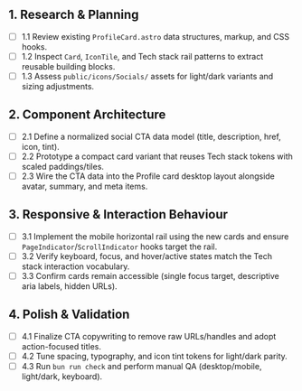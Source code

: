 ## 1. Research & Planning
- [ ] 1.1 Review existing `ProfileCard.astro` data structures, markup, and CSS hooks.
- [ ] 1.2 Inspect `Card`, `IconTile`, and Tech stack rail patterns to extract reusable building blocks.
- [ ] 1.3 Assess `public/icons/Socials/` assets for light/dark variants and sizing adjustments.

## 2. Component Architecture
- [ ] 2.1 Define a normalized social CTA data model (title, description, href, icon, tint).
- [ ] 2.2 Prototype a compact card variant that reuses Tech stack tokens with scaled paddings/tiles.
- [ ] 2.3 Wire the CTA data into the Profile card desktop layout alongside avatar, summary, and meta items.

## 3. Responsive & Interaction Behaviour
- [ ] 3.1 Implement the mobile horizontal rail using the new cards and ensure `PageIndicator`/`ScrollIndicator` hooks target the rail.
- [ ] 3.2 Verify keyboard, focus, and hover/active states match the Tech stack interaction vocabulary.
- [ ] 3.3 Confirm cards remain accessible (single focus target, descriptive aria labels, hidden URLs).

## 4. Polish & Validation
- [ ] 4.1 Finalize CTA copywriting to remove raw URLs/handles and adopt action-focused titles.
- [ ] 4.2 Tune spacing, typography, and icon tint tokens for light/dark parity.
- [ ] 4.3 Run `bun run check` and perform manual QA (desktop/mobile, light/dark, keyboard).
